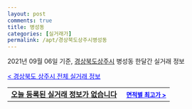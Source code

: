 ```yaml
---
layout: post
comments: true
title: 병성동
categories: [실거래가]
permalink: /apt/경상북도상주시병성동
---
```


2021년 09월 06일 기준, <a href="/apt/경상북도상주시">경상북도상주시</a> 병성동 한달간 실거래 정보

<a style="color: blue;" href="/apt/경상북도상주시">< 경상북도 상주시 전체 실거래 정보</a>
<!---- start ---->
<table>
  <tr>
    <td colspan="4" style="font-weight: bold;"><a href="/apt/경상북도상주시병성동{name_without_space}">오늘 등록된 실거래 정보가 없습니다</a> &nbsp;&nbsp;&nbsp; <a style="color: blue; font-size: smaller;" href="/apt/경상북도상주시병성동{name_without_space}">면적별 최고가 ></a></td>
  </tr>
    
</table>
<!---- end ---->
    